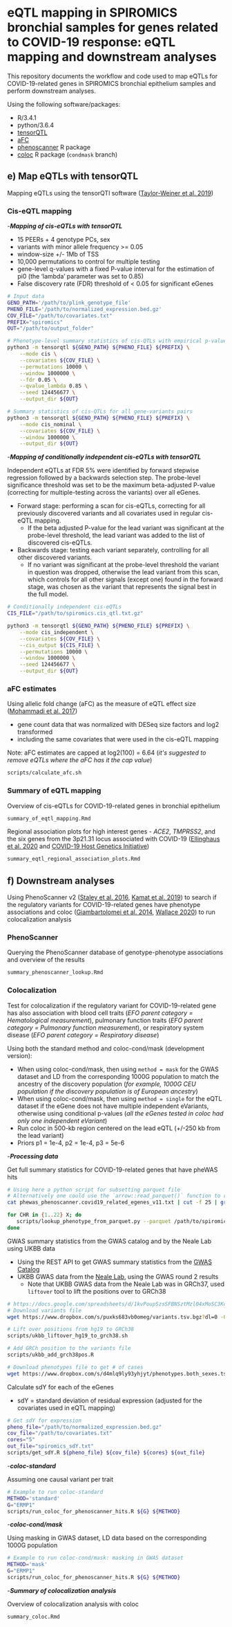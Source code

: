 # eQTL mapping in SPIROMICS bronchial samples for genes related to COVID-19 response: eQTL mapping and downstream analyses

This repository documents the workflow and code used to map eQTLs for COVID-19-related genes in SPIROMICS bronchial epithelium samples and perform downstream analyses.

Using the following software/packages:

* R/3.4.1
* python/3.6.4
* [tensorQTL](https://github.com/broadinstitute/tensorqtl)
* [aFC](https://github.com/secastel/aFC)
* [phenoscanner](https://github.com/phenoscanner/phenoscanner) R package
* [coloc](https://github.com/chr1swallace/coloc/tree/condmask) R package (`condmask` branch)

## e) Map eQTLs with tensorQTL

Mapping eQTLs using the tensorQTl software ([Taylor-Weiner et al. 2019](https://doi.org/10.1186/s13059-019-1836-7))

### Cis-eQTL mapping

-**_Mapping of cis-eQTLs with tensorQTL_**

* 15 PEERs + 4 genotype PCs, sex
* variants with minor allele frequency >= 0.05
* window-size +/- 1Mb of TSS
* 10,000 permutations to control for multiple testing
* gene-level q-values with a fixed P-value interval for the estimation of pi0 (the ‘lambda’ parameter was set to 0.85)
* False discovery rate (FDR) threshold of < 0.05 for significant eGenes

```bash
# Input data
GENO_PATH='/path/to/plink_genotype_file'
PHENO_FILE='/path/to/normalized_expression.bed.gz'
COV_FILE="/path/to/covariates.txt"
PREFIX="spiromics"
OUT="/path/to/output_folder"

# Phenotype-level summary statistics of cis-QTLs with empirical p-values
python3 -m tensorqtl ${GENO_PATH} ${PHENO_FILE} ${PREFIX} \
    --mode cis \
    --covariates ${COV_FILE} \
    --permutations 10000 \
    --window 1000000 \
    --fdr 0.05 \
    --qvalue_lambda 0.85 \
    --seed 124456677 \
    --output_dir ${OUT}

# Summary statistics of cis-QTLs for all gene-variants pairs
python3 -m tensorqtl ${GENO_PATH} ${PHENO_FILE} ${PREFIX} \
    --mode cis_nominal \
    --covariates ${COV_FILE} \
    --window 1000000 \
    --output_dir ${OUT}
```

-**_Mapping of conditionally independent cis-eQTLs with tensorQTL_**

Independent eQTLs at FDR 5% were identified by forward stepwise regression followed by a backwards selection step. The probe-level significance threshold was set to be the maximum beta-adjusted P-value (correcting for multiple-testing across the variants) over all eGenes.

* Forward stage: performing a scan for cis-eQTLs, correcting for all previously discovered variants and all covariates used in regular cis-eQTL mapping.
   * If the beta adjusted P-value for the lead variant was significant at the probe-level threshold, the lead variant was added to the list of discovered cis-eQTLs.
* Backwards stage: testing each variant separately, controlling for all other discovered variants.
   * If no variant was significant at the probe-level threshold the variant in question was dropped, otherwise the lead variant from this scan, which controls for all other signals (except one) found in the forward stage, was chosen as the variant that represents the signal best in the full model.

```bash
# Conditionally independent cis-eQTLs
CIS_FILE="/path/to/spiromics.cis_qtl.txt.gz"

python3 -m tensorqtl ${GENO_PATH} ${PHENO_FILE} ${PREFIX} \
    --mode cis_independent \
    --covariates ${COV_FILE} \
    --cis_output ${CIS_FILE} \
    --permutations 10000 \
    --window 1000000 \
    --seed 124456677 \
    --output_dir ${OUT}
```

### aFC estimates

Using allelic fold change (aFC) as the measure of eQTL effect size ([Mohammadi et al. 2017](https://doi.org/10.1101/gr.216747.116))

* gene count data that was normalized with DESeq size factors and log2 transformed
* including the same covariates that were used in the cis-eQTL mapping

Note: aFC estimates are capped at log2(100) = 6.64 (_it's suggested to remove eQTLs where the aFC has it the cap value_)

```bash
scripts/calculate_afc.sh
```

### Summary of eQTL mapping

Overview of cis-eQTLs for COVID-19-related genes in bronchial epithelium

```bash
summary_of_eqtl_mapping.Rmd
```

Regional association plots for high interest genes - _ACE2_, _TMPRSS2_, and the six genes from the 3p21.31 locus associated with COVID-19 ([Ellinghaus et al. 2020](https://doi.org/10.1056/NEJMoa2020283) and [COVID-19 Host Genetics Initiative](https://www.covid19hg.org/))

```bash
summary_eqtl_regional_association_plots.Rmd
```

## f) Downstream analyses

Using PhenoScanner v2 ([Staley et al. 2016](https://doi.org/10.1093/bioinformatics/btw373), [Kamat et al. 2019](https://doi.org/10.1093/bioinformatics/btz469)) to search if the regulatory variants for COVID-19-related genes have phenotype associations and coloc ([Giambartolomei et al. 2014](https://doi.org/10.1371/journal.pgen.1004383), [Wallace 2020](https://doi.org/10.1371/journal.pgen.1008720)) to run colocalization analysis

### PhenoScanner

Querying the PhenoScanner database of genotype-phenotype associations and overview of the results

```bash
summary_phenoscanner_lookup.Rmd
```

### Colocalization

Test for colocalization if the regulatory variant for COVID-19-related gene has also association with blood cell traits (_EFO parent category = Hematological measurement_), pulmonary function traits (_EFO parent category = Pulmonary function measurement_), or respiratory system disease (_EFO parent category = Respiratory disease_)

Using both the standard method and coloc-cond/mask (development version):

  * When using coloc-cond/mask, then using `method = mask` for the GWAS dataset and LD from the corresponding 1000G population to match the ancestry of the discovery population (_for example, 1000G CEU population if the discovery population is of European ancestry_)
  * When using coloc-cond/mask, then using `method = single` for the eQTL dataset if the eGene does not have multiple independent eVariants, otherwise using conditional p-values (_all the eGenes tested in coloc had only one independent eVariant_)
   * Run coloc in 500-kb region centered on the lead eQTL (+/-250 kb from the lead variant)
   * Priors p1 = 1e-4, p2 = 1e-4, p3 = 5e-6

-**_Processing data_**

Get full summary statistics for COVID-19-related genes that have pheWAS hits

```bash
# Using here a python script for subsetting parquet file
# Alternatively one could use the `arrow::read_parquet()` function to read parquet files into R
cat phewas_phenoscanner.covid19_related_egenes_v11.txt | cut -f 25 | grep -v "gene_id" | sort -u > covid19_related_egenes.txt

for CHR in {1..22} X; do
   scripts/lookup_phenotype_from_parquet.py --parquet /path/to/spiromics.cis_qtl_pairs.chr${CHR}.parquet --str1-list covid19_related_egenes.txt --output spiromics.cis_eqtl.covid19_related_egenes.allpairs.${CHR}.txt.gz
done
```

GWAS summary statistics from the GWAS catalog and by the Neale Lab using UKBB data

* Using the REST API to get GWAS summary statistics from the [GWAS Catalog](https://www.ebi.ac.uk/gwas/downloads/summary-statistics)
* UKBB GWAS data from the [Neale Lab](http://www.nealelab.is/uk-biobank), using the GWAS round 2 results
   * Note that UKBB GWAS data from the Neale Lab was in GRCh37, used `liftover` tool to lift the positions over to GRCh38

```bash
# https://docs.google.com/spreadsheets/d/1kvPoupSzsSFBNSztMzl04xMoSC3Kcx3CrjVf4yBmESU/edit?ts=5b5f17db#gid=227859291
# Download variants file
wget https://www.dropbox.com/s/puxks683vb0omeg/variants.tsv.bgz?dl=0 -O variants.tsv.bgz

# Lift over positions from hg19 to GRCh38
scripts/ukbb_liftover_hg19_to_grch38.sh

# Add GRCh position to the variants file
scripts/ukbb_add_grch38pos.R

# Download phenotypes file to get # of cases
wget https://www.dropbox.com/s/d4mlq9ly93yhjyt/phenotypes.both_sexes.tsv.bgz -O phenotypes.both_sexes.tsv.gz
```

Calculate sdY for each of the eGenes

* sdY = standard deviation of residual expression (adjusted for the covariates used in eQTL mapping)

```bash
# Get sdY for expression
pheno_file="/path/to/normalized_expression.bed.gz"
cov_file="/path/to/covariates.txt"
cores="5"
out_file="spiromics_sdY.txt"
scripts/get_sdY.R ${pheno_file} ${cov_file} ${cores} ${out_file}
```

-**_coloc-standard_**

Assuming one causal variant per trait

```bash
# Example to run coloc-standard
METHOD='standard'
G="ERMP1"
scripts/run_coloc_for_phenoscanner_hits.R ${G} ${METHOD}
```

-**_coloc-cond/mask_**

Using masking in GWAS dataset, LD data based on the corresponding 1000G population

```bash
# Example to run coloc-cond/mask: masking in GWAS dataset
METHOD='mask'
G="ERMP1"
scripts/run_coloc_for_phenoscanner_hits.R ${G} ${METHOD}
```

-**_Summary of colocalization analysis_**

Overview of colocalization analysis with coloc

```bash
summary_coloc.Rmd
```
